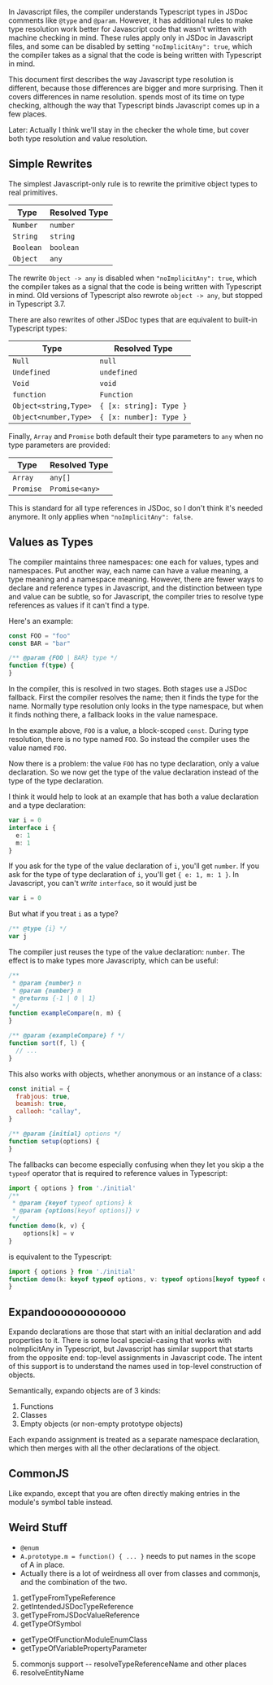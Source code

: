 In Javascript files, the compiler understands Typescript types in
JSDoc comments like `@type` and `@param`. However, it has additional
rules to make type resolution work better for Javascript code that
wasn't written with machine checking in mind. These rules apply only
in JSDoc in Javascript files, and some can be disabled by setting
`"noImplicitAny": true`, which the compiler takes as a signal that the
code is being written with Typescript in mind.

This document first describes the way Javascript type resolution is
different, because those differences are bigger and more surprising.
Then it covers differences in name resolution.
spends most of its time on type checking, although the
way that Typescript binds Javascript comes up in a few places.

Later: Actually I think we'll stay in the checker the whole time, but
cover both type resolution and value resolution.

## Simple Rewrites ##

The simplest Javascript-only rule is to rewrite the primitive object
types to real primitives.

Type        | Resolved Type
------------|--------------
`Number`    | `number`
`String`    | `string`
`Boolean`   | `boolean`
`Object`    | `any`

The rewrite `Object -> any` is disabled when `"noImplicitAny": true`,
which the compiler takes as a signal that the code is being written
with Typescript in mind. Old versions of Typescript also rewrote
`object -> any`, but stopped in Typescript 3.7.

There are also rewrites of other JSDoc types that are equivalent to
built-in Typescript types:

Type                  | Resolved Type
----------------------|--------------
`Null`                | `null`
`Undefined`           | `undefined`
`Void`                | `void`
`function`            | `Function`
`Object<string,Type>` | `{ [x: string]: Type }`
`Object<number,Type>` | `{ [x: number]: Type }`

Finally, `Array` and `Promise` both default their type parameters to
`any` when no type parameters are provided:

Type        | Resolved Type
------------|--------------
`Array`     | `any[]`
`Promise`   | `Promise<any>`

This is standard for all type references in JSDoc, so I don't think
it's needed anymore. It only applies when `"noImplicitAny": false`.

## Values as Types ##

The compiler maintains three namespaces: one each for values, types and
namespaces. Put another way, each name can have a value meaning, a
type meaning and a namespace meaning. However, there are fewer ways
to declare and reference types in Javascript, and the distinction
between type and value can be subtle, so for Javascript, the compiler
tries to resolve type references as values if it can't find a type.

Here's an example:

```ts
const FOO = "foo"
const BAR = "bar"

/** @param {FOO | BAR} type */
function f(type) {
}
```

In the compiler, this is resolved in two stages. Both stages use a
JSDoc fallback. First the compiler resolves the name; then it finds
the type for the name. Normally type resolution only looks in the type
namespace, but when it finds nothing there, a fallback looks in the
value namespace.

In the example above, `FOO` is a value, a block-scoped `const`. During
type resolution, there is no type named `FOO`. So instead the compiler
uses the value named `FOO`.

Now there is a problem: the value `FOO` has no type declaration, only
a value declaration. So we now get the type of the value declaration
instead of the type of the type declaration.

I think it would help to look at an example
that has both a value declaration and a type declaration:

```ts
var i = 0
interface i {
  e: 1
  m: 1
}
```

If you ask for the type of the value declaration of `i`, you'll get
`number`. If you ask for the type of type declaration of `i`, you'll
get `{ e: 1, m: 1 }`. In Javascript, you can't *write* `interface`, so
it would just be

```js
var i = 0
```

But what if you treat `i` as a type?

```js
/** @type {i} */
var j
```

The compiler just reuses the type of the value declaration: `number`.
The effect is to make types more Javascripty, which can be useful:

``` js
/**
 * @param {number} n
 * @param {number} m
 * @returns {-1 | 0 | 1}
 */
function exampleCompare(n, m) {
}

/** @param {exampleCompare} f */
function sort(f, l) {
  // ...
}
```

This also works with objects, whether anonymous or an instance of a class:

``` js
const initial = {
  frabjous: true,
  beamish: true,
  callooh: "callay",
}

/** @param {initial} options */
function setup(options) {
}
```

The fallbacks can become especially confusing when they let you skip a
the `typeof` operator that is required to reference values in
Typescript:

``` js
import { options } from './initial'
/**
 * @param {keyof typeof options} k
 * @param {options[keyof options]} v
 */
function demo(k, v) {
    options[k] = v
}
```

is equivalent to the Typescript:

```ts
import { options } from './initial'
function demo(k: keyof typeof options, v: typeof options[keyof typeof options]) {
}
```

## Expandoooooooooooo ##

Expando declarations are those that start with an initial declaration
and add properties to it. There is some local special-casing that
works with noImplicitAny in Typescript, but Javascript has similar
support that starts from the opposite end: top-level assignments in
Javascript code. The intent of this support is to understand the names
used in top-level construction of objects.

Semantically, expando objects are of 3 kinds:

1. Functions
2. Classes
3. Empty objects (or non-empty prototype objects)

Each expando assignment is treated as a separate namespace
declaration, which then merges with all the other declarations of the object.

## CommonJS ##

Like expando, except that you are often directly making entries in the
module's symbol table instead.

## Weird Stuff ##

- `@enum`
- `A.prototype.m = function() { ... }` needs to put names in the scope
  of A in place.
- Actually there is a lot of weirdness all over from classes and
  commonjs, and the combination of the two.


1. getTypeFromTypeReference
1. getIntendedJSDocTypeReference
2. getTypeFromJSDocValueReference
3. getTypeOfSymbol
  - getTypeOfFunctionModuleEnumClass
  - getTypeOfVariablePropertyParameter
5. commonjs support -- resolveTypeReferenceName and other places
6. resolveEntityName
